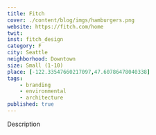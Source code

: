 ```yaml
---
title: Fitch
cover: ./content/blog/imgs/hamburgers.png
website: https://fitch.com/home
twit: 
inst: fitch_design
category: F
city: Seattle
neighborhood: Downtown
size: Small (1-10)
place: [-122.33547660217097,47.60786478040338]
tags:
    - branding
    - environmental
    - architecture
published: true
---
```


Description

